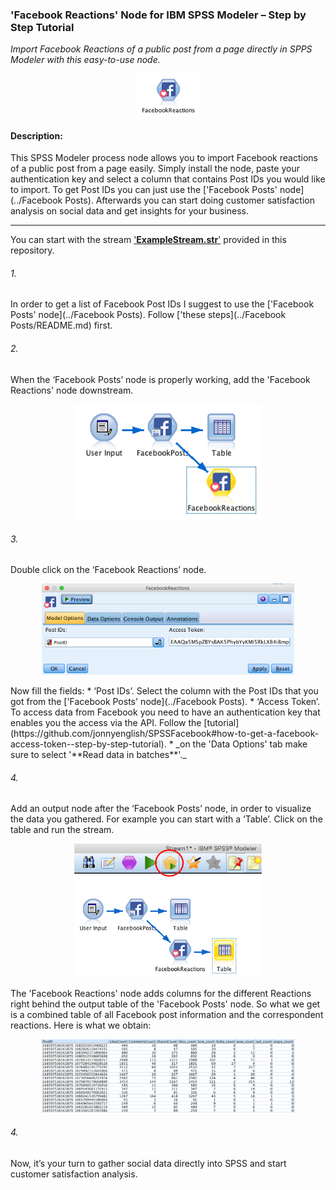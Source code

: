 ### 'Facebook Reactions' Node for IBM SPSS Modeler – Step by Step Tutorial

_Import Facebook Reactions of a public post from a page directly in SPPS Modeler with this easy-to-use node._
<p align="center">
  <img src="img/Node.png"/ width=100px>
</p>

#### Description:
This SPSS Modeler process node allows you to import Facebook reactions of a public post from a page easily. Simply install the node, paste your authentication key and select a column that contains Post IDs you would like to import. To get Post IDs you can just use the ['Facebook Posts' node](../Facebook Posts). Afterwards you can start doing customer satisfaction analysis on social data and get insights for your business.

---

You can start with the stream ['**ExampleStream.str**'](../ExampleStream.str) provided in this repository.

###### 1\.  
In order to get a list of Facebook Post IDs I suggest to use the ['Facebook Posts' node](../Facebook Posts). Follow ['these steps](../Facebook Posts/README.md) first.

###### 2\.  
When the ‘Facebook Posts’ node is properly working, add the 'Facebook Reactions' node downstream.
<p align="center">
  <img src="img/Stream.png"/ width=300px>
</p>

###### 3\.  
Double click on the ‘Facebook Reactions’ node.
<p align="center">
  <img src="img/UI.png"/ width=80%>
</p>
Now fill the fields:
* ‘Post IDs’. Select the column with the Post IDs that you got from the ['Facebook Posts' node](../Facebook Posts).
* ‘Access Token’. To access data from Facebook you need to have an authentication key that enables you the access via the API. Follow the [tutorial](https://github.com/jonnyenglish/SPSSFacebook#how-to-get-a-facebook-access-token--step-by-step-tutorial).
* _on the 'Data Options' tab make sure to select '**Read data in batches**'._

###### 4\.
Add an output node after the ‘Facebook Posts’ node, in order to visualize the data you gathered. For example you can start with a ‘Table’.
Click on the table and run the stream.  
<p align="center">
  <img src="img/Run.png"/ width=300px>
</p>
The 'Facebook Reactions' node adds columns for the different Reactions right behind the output table of the 'Facebook Posts' node. So what we get is a combined table of all Facebook post information and the correspondent reactions. Here is what we obtain:
<p align="center">
  <img src="img/output.png"/ width=80%>
</p>

###### 4\.
Now, it’s your turn to gather social data directly into SPSS and start customer satisfaction analysis.
